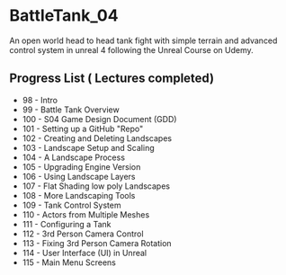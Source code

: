 # BattleTank_04
An open world head to head tank fight with simple terrain and advanced control system in unreal 4 following the Unreal Course on Udemy.

## Progress List ( Lectures completed)
* 98 - Intro
* 99 - Battle Tank Overview
* 100 - S04 Game Design Document (GDD)
* 101 - Setting up a GitHub "Repo"
* 102 - Creating and Deleting Landscapes
* 103 - Landscape Setup and Scaling
* 104 - A Landscape Process
* 105 - Upgrading Engine Version
* 106 - Using Landscape Layers
* 107 - Flat Shading low poly Landscapes
* 108 - More Landscaping Tools
* 109 - Tank Control System
* 110 - Actors from Multiple Meshes
* 111 - Configuring a Tank
* 112 - 3rd Person Camera Control
* 113 - Fixing 3rd Person Camera Rotation
* 114 - User Interface (UI) in Unreal
* 115 - Main Menu Screens
